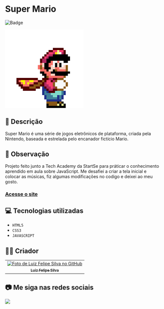 # Super Mario
![Badge](http://img.shields.io/static/v1?label=STATUS&message=CONCLUIDO&color=GREEN&style=for-the-badge)             

<img src="https://github.com/luizfelipe9627/super-mario/blob/main/assets/image/super-mario.gif" alt="Apresentação do Super Mario">

## 📄 Descrição
Super Mario é uma série de jogos eletrônicos de plataforma, criada pela Nintendo, baseada e estrelada pelo encanador fictício Mario.

## 📑 Observação
Projeto feito junto a Tech Academy da StartSe para práticar o conhecimento aprendido em aula sobre JavaScript. Me desafiei a criar a tela inicial e colocar as músicas, fiz algumas modificações no codigo e deixei ao meu gosto.

### <a href="https://luizfelipe9627-super-mario.netlify.app">Acesse o site</a>

## 💻 Tecnologias utilizadas

- ``HTML5``
- ``CSS3``
- ``JAVASCRIPT``

## 🧑‍💻 Criador

<table>
  <tr>
    <td align="center">
      <a href="https://github.com/luizfelipe9627">
        <img src="https://github.com/luizfelipe9627.png" width="100px;" alt="Foto de Luiz Felipe Silva no GitHub"/><br>
        <sub>
          <b>Luiz Felipe Silva</b>
        </sub>
      </a>
    </td>
  </tr>
</table>

## 📷 Me siga nas redes sociais<br>

<p align="left">
  <a href="https://www.linkedin.com/in/luizfelipe9627/" target="_blank"><img src="https://img.shields.io/badge/-LinkedIn-%230077B5?style=for-the-badge&logo=linkedin&logoColor=white"></a>
</p>
